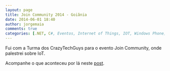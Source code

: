 ```yaml
---
layout: page
title: Join Community 2014 - Goiânia
date: 2014-06-01 18:40
author: jorgemaia
comments: true
categories: [.NET, C#, Eventos, Internet of Things, IOT, Windows Phone]
---
```

Fui com a Turma dos CrazyTechGuys para o evento Join Community, onde palestrei sobre IoT.

Acompanhe o que aconteceu por lá neste <a href="http://www.crazytechguys.com/2014/06/01/iot-no-join-community-em-goinia/" target="_blank">post</a>.
